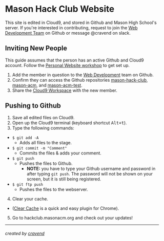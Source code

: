 # Mason Hack Club Website

This site is edited in Cloud9, and stored in Github and Mason High School's server. If you're interested in contributing, request to join the [Web Development Team](https://github.com/orgs/Mason-Development/teams/web-development) on Github or message @cravend on slack.

## Inviting New People

This guide assumes that the person has an active Github and Cloud9 account. Follow the [Personal Website workshop](https://workshops.hackclub.com/personal_website/) to get set up.

1. Add the member in question to the [Web Development](https://github.com/orgs/Mason-Development/teams/web-development) team on Github.
2. Confirm they can access the Github repositories [mason-hack-club](https://github.com/Mason-Development/mason-hack-club), [mason-acm](https://github.com/Mason-Development/mason-acm), and [mason-acm-test](https://github.com/Mason-Development/mason-acm-test).
3. Share the [Cloud9 Workspace](https://ide.c9.io/cravend/mason-hack-club) with the new member.

## Pushing to Github

1. Save all edited files on Cloud9. 
2. Open up the Cloud9 terminal (keyboard shortcut <kbd>Alt+t</kbd>).
3. Type the following commands:
  - `$ git add -A`
    - Adds all files to the stage.
  - `$ git commit -m "Comment"`
    - Commits the files & adds your comment.
  - `$ git push`
    - Pushes the files to Github.
      - **NOTE:** you have to type your Github username and password in after typing `git push`. The password will not be shown on your screen, but it is still being registered.
  - `$ git ftp push`
    - Pushes the files to the webserver.
4. Clear your cache.
  - ([Clear Cache](https://chrome.google.com/webstore/detail/clear-cache/cppjkneekbjaeellbfkmgnhonkkjfpdn?utm_source=chrome-app-launcher-info-dialog) is a quick and easy plugin for Chrome).
5. Go to hackclub.masonacm.org and check out your updates!

---

###### created by [cravend](https://github.com/cravend)